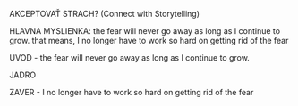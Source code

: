 AKCEPTOVAŤ STRACH? (Connect with Storytelling)

HLAVNA MYSLIENKA: the fear will never go away as long as I continue to grow. that means, I no longer have to work so hard on getting rid of the fear


UVOD - the fear will never go away as long as I continue to grow.

JADRO


ZAVER - I no longer have to work so hard on getting rid of the fear
